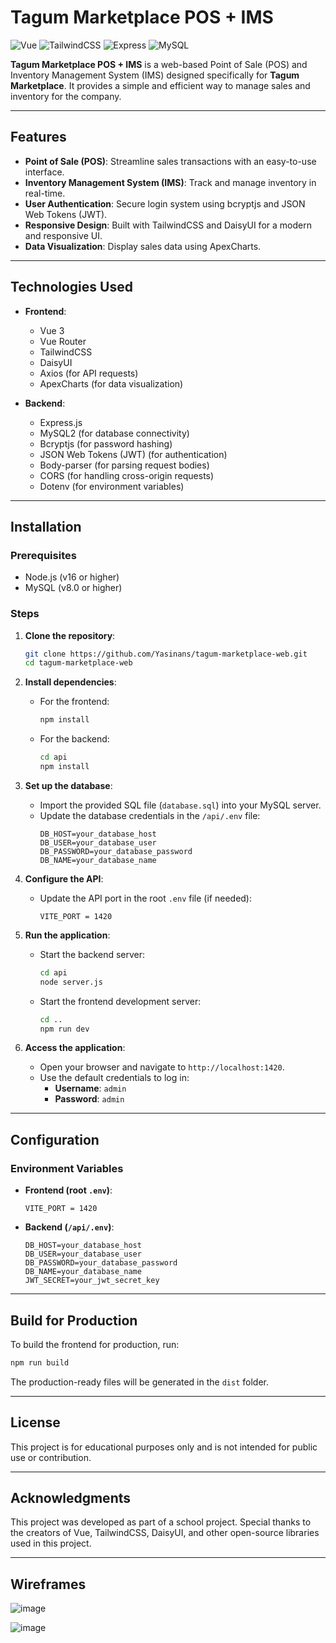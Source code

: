 # Tagum Marketplace POS + IMS

![Vue](https://img.shields.io/badge/Vue-3-green)
![TailwindCSS](https://img.shields.io/badge/TailwindCSS-3.3.2-blue)
![Express](https://img.shields.io/badge/Express-4.x-lightgrey)
![MySQL](https://img.shields.io/badge/MySQL-8.0-orange)

**Tagum Marketplace POS + IMS** is a web-based Point of Sale (POS) and Inventory Management System (IMS) designed specifically for **Tagum Marketplace**. It provides a simple and efficient way to manage sales and inventory for the company.

---

## Features

- **Point of Sale (POS)**: Streamline sales transactions with an easy-to-use interface.
- **Inventory Management System (IMS)**: Track and manage inventory in real-time.
- **User Authentication**: Secure login system using bcryptjs and JSON Web Tokens (JWT).
- **Responsive Design**: Built with TailwindCSS and DaisyUI for a modern and responsive UI.
- **Data Visualization**: Display sales data using ApexCharts.

---

## Technologies Used

- **Frontend**:
  - Vue 3
  - Vue Router
  - TailwindCSS
  - DaisyUI
  - Axios (for API requests)
  - ApexCharts (for data visualization)

- **Backend**:
  - Express.js
  - MySQL2 (for database connectivity)
  - Bcryptjs (for password hashing)
  - JSON Web Tokens (JWT) (for authentication)
  - Body-parser (for parsing request bodies)
  - CORS (for handling cross-origin requests)
  - Dotenv (for environment variables)

---

## Installation

### Prerequisites

- Node.js (v16 or higher)
- MySQL (v8.0 or higher)

### Steps

1. **Clone the repository**:
   ```bash
   git clone https://github.com/Yasinans/tagum-marketplace-web.git
   cd tagum-marketplace-web
   ```

2. **Install dependencies**:
   - For the frontend:
     ```bash
     npm install
     ```
   - For the backend:
     ```bash
     cd api
     npm install
     ```

3. **Set up the database**:
   - Import the provided SQL file (`database.sql`) into your MySQL server.
   - Update the database credentials in the `/api/.env` file:
     ```env
     DB_HOST=your_database_host
     DB_USER=your_database_user
     DB_PASSWORD=your_database_password
     DB_NAME=your_database_name
     ```

4. **Configure the API**:
   - Update the API port in the root `.env` file (if needed):
     ```env
     VITE_PORT = 1420
     ```

5. **Run the application**:
   - Start the backend server:
     ```bash
     cd api
     node server.js
     ```
   - Start the frontend development server:
     ```bash
     cd ..
     npm run dev
     ```

6. **Access the application**:
   - Open your browser and navigate to `http://localhost:1420`.
   - Use the default credentials to log in:
     - **Username**: `admin`
     - **Password**: `admin`

---

## Configuration

### Environment Variables

- **Frontend (root `.env`)**:
  ```env
  VITE_PORT = 1420
  ```

- **Backend (`/api/.env`)**:
  ```env
  DB_HOST=your_database_host
  DB_USER=your_database_user
  DB_PASSWORD=your_database_password
  DB_NAME=your_database_name
  JWT_SECRET=your_jwt_secret_key
  ```

---

## Build for Production

To build the frontend for production, run:
```bash
npm run build
```

The production-ready files will be generated in the `dist` folder.

---

## License

This project is for educational purposes only and is not intended for public use or contribution.

---

## Acknowledgments

This project was developed as part of a school project. Special thanks to the creators of Vue, TailwindCSS, DaisyUI, and other open-source libraries used in this project.

---

## Wireframes

![image](https://github.com/user-attachments/assets/0922725d-9447-40d4-9698-9d3f8335f24e)

![image](https://github.com/user-attachments/assets/713162db-8875-4c36-a4df-2e44ac7a7030)
